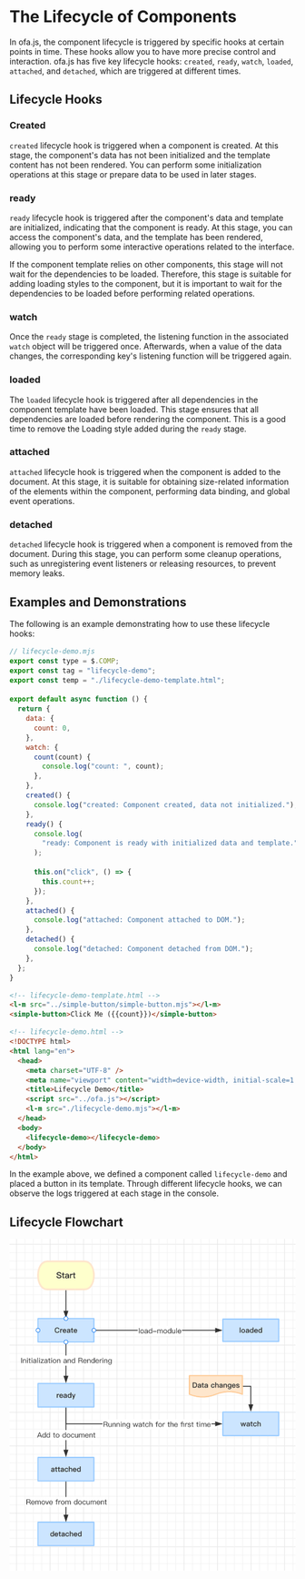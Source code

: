 # The Lifecycle of Components

In ofa.js, the component lifecycle is triggered by specific hooks at certain points in time. These hooks allow you to have more precise control and interaction. ofa.js has five key lifecycle hooks: `created`, `ready`, `watch`, `loaded`, `attached`, and `detached`, which are triggered at different times.

## Lifecycle Hooks

### Created

`created` lifecycle hook is triggered when a component is created. At this stage, the component's data has not been initialized and the template content has not been rendered. You can perform some initialization operations at this stage or prepare data to be used in later stages.

### ready

`ready` lifecycle hook is triggered after the component's data and template are initialized, indicating that the component is ready. At this stage, you can access the component's data, and the template has been rendered, allowing you to perform some interactive operations related to the interface.

If the component template relies on other components, this stage will not wait for the dependencies to be loaded. Therefore, this stage is suitable for adding loading styles to the component, but it is important to wait for the dependencies to be loaded before performing related operations.

### watch

Once the `ready` stage is completed, the listening function in the associated `watch` object will be triggered once. Afterwards, when a value of the data changes, the corresponding key's listening function will be triggered again.

### loaded

The `loaded` lifecycle hook is triggered after all dependencies in the component template have been loaded. This stage ensures that all dependencies are loaded before rendering the component. This is a good time to remove the Loading style added during the `ready` stage.

### attached

`attached` lifecycle hook is triggered when the component is added to the document. At this stage, it is suitable for obtaining size-related information of the elements within the component, performing data binding, and global event operations.

### detached

`detached` lifecycle hook is triggered when a component is removed from the document. During this stage, you can perform some cleanup operations, such as unregistering event listeners or releasing resources, to prevent memory leaks.

## Examples and Demonstrations

The following is an example demonstrating how to use these lifecycle hooks:

```javascript
// lifecycle-demo.mjs
export const type = $.COMP;
export const tag = "lifecycle-demo";
export const temp = "./lifecycle-demo-template.html";

export default async function () {
  return {
    data: {
      count: 0,
    },
    watch: {
      count(count) {
        console.log("count: ", count);
      },
    },
    created() {
      console.log("created: Component created, data not initialized.");
    },
    ready() {
      console.log(
        "ready: Component is ready with initialized data and template."
      );

      this.on("click", () => {
        this.count++;
      });
    },
    attached() {
      console.log("attached: Component attached to DOM.");
    },
    detached() {
      console.log("detached: Component detached from DOM.");
    },
  };
}
```
```html
<!-- lifecycle-demo-template.html -->
<l-m src="../simple-button/simple-button.mjs"></l-m>
<simple-button>Click Me ({{count}})</simple-button>
```

```html
<!-- lifecycle-demo.html -->
<!DOCTYPE html>
<html lang="en">
  <head>
    <meta charset="UTF-8" />
    <meta name="viewport" content="width=device-width, initial-scale=1.0" />
    <title>Lifecycle Demo</title>
    <script src="../ofa.js"></script>
    <l-m src="./lifecycle-demo.mjs"></l-m>
  </head>
  <body>
    <lifecycle-demo></lifecycle-demo>
  </body>
</html>
```

In the example above, we defined a component called `lifecycle-demo` and placed a button in its template. Through different lifecycle hooks, we can observe the logs triggered at each stage in the console.

## Lifecycle Flowchart

<img src="../../../publics/life-cycle.png" width="512" />
